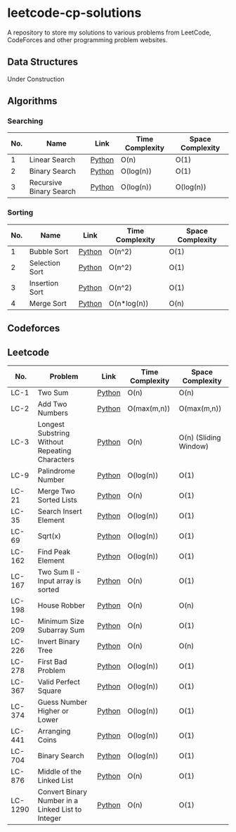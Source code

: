 # leetcode-cp-solutions

A repository to store my solutions to various problems from LeetCode, CodeForces and other programming problem websites.

## Data Structures

Under Construction

## Algorithms

### Searching

| No. | Name                    | Link                                                  | Time Complexity | Space Complexity |
| --- | ----------------------- | ----------------------------------------------------- | --------------- | ---------------- |
| 1   | Linear Search           | [Python](./algorithms/searching/linear_search.py)     | O(n)            | O(1)             |
| 2   | Binary Search           | [Python](./algorithms/searching/binary_search.py)     | O(log(n))       | O(1)             |
| 3   | Recursive Binary Search | [Python](./algorithms/searching/binary_search_rec.py) | O(log(n))       | O(log(n))        |

### Sorting

| No. | Name           | Link                                             | Time Complexity | Space Complexity |
| --- | -------------- | ------------------------------------------------ | --------------- | ---------------- |
| 1   | Bubble Sort    | [Python](./algorithms/sorting/bubble_sort.py)    | O(n^2)          | O(1)             |
| 2   | Selection Sort | [Python](./algorithms/sorting/selection_sort.py) | O(n^2)          | O(1)             |
| 3   | Insertion Sort | [Python](./algorithms/sorting/insertion_sort.py) | O(n^2)          | O(1)             |
| 4   | Merge Sort     | [Python](./algorithms/sorting/merge_sort.py)     | O(n\*log(n))    | O(n)             |

## Codeforces

## Leetcode

| No.     | Problem                                           | Link                           | Time Complexity | Space Complexity      |
| ------- | ------------------------------------------------- | ------------------------------ | --------------- | --------------------- |
| LC-1    | Two Sum                                           | [Python](./leetcode/LC1.py)    | O(n)            | O(n)                  |
| LC-2    | Add Two Numbers                                   | [Python](./leetcode/LC2.py)    | O(max(m,n))     | O(max(m,n))           |
| LC-3    | Longest Substring Without Repeating Characters    | [Python](./leetcode/LC3.py)    | O(n)            | O(n) (Sliding Window) |
| LC-9    | Palindrome Number                                 | [Python](./leetcode/LC9.py)    | O(log(n))       | O(1)                  |
| LC-21   | Merge Two Sorted Lists                            | [Python](./leetcode/LC21.py)   | O(n)            | O(1)                  |
| LC-35   | Search Insert Element                             | [Python](./leetcode/LC35.py)   | O(log(n))       | O(1)                  |
| LC-69   | Sqrt(x)                                           | [Python](./leetcode/LC69.py)   | O(log(n))       | O(1)                  |
| LC-162  | Find Peak Element                                 | [Python](./leetcode/LC162.py)  | O(log(n))       | O(1)                  |
| LC-167  | Two Sum II - Input array is sorted                | [Python](./leetcode/LC167.py)  | O(n)            | O(1)                  |
| LC-198| House Robber | [Python](./leetcode/LC198.py) | O(n) | O(n) |
| LC-209  | Minimum Size Subarray Sum                         | [Python](./leetcode/LC209.py)  | O(n)            | O(1)                  |
| LC-226  | Invert Binary Tree                                | [Python](./leetcode/LC262.py)  | O(n)            | O(n)                  |
| LC-278  | First Bad Problem                                 | [Python](./leetcode/LC278.py)  | O(log(n))       | O(1)                  |
| LC-367  | Valid Perfect Square                              | [Python](./leetcode/LC367.py)  | O(log(n))       | O(1)                  |
| LC-374  | Guess Number Higher or Lower                      | [Python](./leetcode/LC374.py)  | O(log(n))       | O(1)                  |
| LC-441  | Arranging Coins                                   | [Python](./leetcode/LC441.py)  | O(log(n))       | O(1)                  |
| LC-704  | Binary Search                                     | [Python](./leetcode/LC704.py)  | O(log(n))       | O(1)                  |
| LC-876  | Middle of the Linked List                         | [Python](./leetcode/LC876.py)  | O(n)            | O(1)                  |
| LC-1290 | Convert Binary Number in a Linked List to Integer | [Python](./leetcode/LC1290.py) | O(n)            | O(1)                  |
